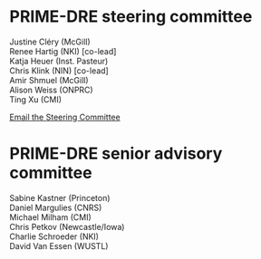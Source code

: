 # PRIME-DRE steering committee
Justine Cléry (McGill)   
Renee Hartig (NKI) [co-lead]   
Katja Heuer (Inst. Pasteur)   
Chris Klink (NIN) [co-lead]   
Amir Shmuel (McGill)   
Alison Weiss (ONPRC)   
Ting Xu (CMI)    

[Email the Steering Committee](mailto:prime.dre@gmail.com)

# PRIME-DRE senior advisory committee
Sabine Kastner (Princeton)     
Daniel Margulies (CNRS)    
Michael Milham (CMI)   
Chris Petkov (Newcastle/Iowa)    
Charlie Schroeder (NKI)    
David Van Essen (WUSTL)
